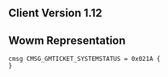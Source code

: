 ## Client Version 1.12

## Wowm Representation
```rust,ignore
cmsg CMSG_GMTICKET_SYSTEMSTATUS = 0x021A {
}

```
